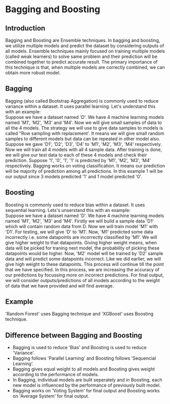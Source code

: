 # Bagging and Boosting

## Introduction
Bagging and Boosting are Ensemble techniques. In bagging and boosting, we utilize multiple models and predict the dataset by considering outputs of all models. Ensemble techniques mainly focused on training multiple models (called weak learners) to solve same problem and their prediction will be combined together to predict accurate result. The primary importance of this technique is that, when multiple models are correctly combined, we can obtain more robust model.

## Bagging
Bagging (also called Bootstrap Aggregation) is commonly used to reduce variance within a dataset. It uses parallel learning. Let's understand this with an example:<br />Suppose we have a dataset named 'D'. We have 4 machine learning models named 'M1', 'M2', 'M3' and 'M4'. Now we will give small samples of data to all the 4 models. The strategy we will use to give data samples to models is called "Row sampling with replacement'. It means we will give small random samples to different models but data can be repeated in other model also. Suppose we gave 'D1', 'D2', 'D3', 'D4' to 'M1', 'M2', 'M3', 'M4' respectively. Now we will train all 4 models with all 4 sample data. After training is done, we will give our test data to each of these 4 models and check their prediction. Suppose '1', '0', '1', '1' is predicted by 'M1', 'M2', 'M3', 'M4' respectively. Bagging works on voting classification. It means our prediction will be majority of prediction among all predictions. In this example 1 will be our output since 3 models predicted '1' and 1 model predicted '0'.

## Boosting
Boosting is commonly used to reduce bias within a dataset. It uses sequential learning. Lets's unserstand this with an example:<br />Suppose we have a dataset named 'D'. We have 4 machine learning models named 'M1', 'M2', 'M3' and 'M4'. Firstly we will build a sample data 'D1' which will contain random data from D. Now we will train model 'M1' with 'D1'. For testing, we will give 'D' to 'M1'. Now, 'M1' predicted some data incorrectly i.e. some datapoints are incorrectly classified by 'M1'. We will give higher weight to that datapoints. Giving higher weight means, when data will be picked for traning next model, the probability of picking  these datapoints would be higher. Now, 'M2' model will be trained by 'D2' sample data and will predict some datapoints incorrect. Like we did earlier, we will give high weight to these datapoints. This process will continue till the point that we have specified. In this process, we are increasing the accuracy of our predictions by focussing more on incorrect predictions. For final output, we will consider outputs/predictions of all models according to the weight of data that we have provided and will find average.

## Example
'Random Forest' uses Bagging technique and 'XGBoost' uses Boosting technique.

## Difference between Bagging and Boosting
- Bagging is used to reduce 'Bias' and Boosting is used to reduce 'Variance'.
- Bagging follows 'Parallel Learning' and Boosting follows 'Sequencial Learning'.
- Bagging gives equal weight to all models and Boosting gives weight according to the performance of models.
- In Bagging, individual models are bulit seperately and in Boosting, each new model is influenced by the performance of previously built model.
- Bagging works on 'Voting System' for final output and Boosting works on 'Average System' for final output.
